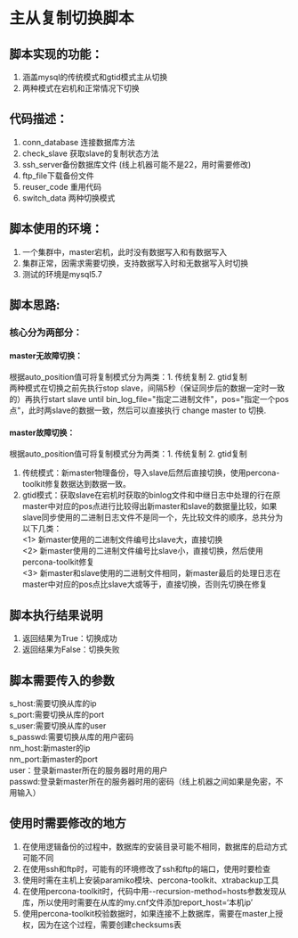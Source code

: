 # 主从复制切换脚本
## 脚本实现的功能：
1. 涵盖mysql的传统模式和gtid模式主从切换
2. 两种模式在宕机和正常情况下切换
## 代码描述：
1. conn_database 连接数据库方法
2. check_slave 获取slave的复制状态方法
3. ssh_server备份数据库文件 (线上机器可能不是22，用时需要修改)
4. ftp_file下载备份文件
5. reuser_code 重用代码
6. switch_data 两种切换模式
## 脚本使用的环境：
1. 一个集群中，master宕机，此时没有数据写入和有数据写入<br>
2. 集群正常，因需求需要切换，支持数据写入时和无数据写入时切换<br>
3. 测试的环境是mysql5.7
## 脚本思路:
### 核心分为两部分：<br>
#### master无故障切换：<br>
根据auto_position值可将复制模式分为两类：1. 传统复制   2. gtid复制<br>
两种模式在切换之前先执行stop slave，间隔5秒（保证同步后的数据一定时一致的）再执行start slave until bin_log_file="指定二进制文件"，pos="指定一个pos点"，此时两slave的数据一致，然后可以直接执行 change master to 切换.<br>
#### master故障切换：<br>
根据auto_position值可将复制模式分为两类：1. 传统复制   2. gtid复制<br>
1. 传统模式：新master物理备份，导入slave后然后直接切换，使用percona-toolkit修复数据达到数据一致。<br>
2. gtid模式：获取slave在宕机时获取的binlog文件和中继日志中处理的行在原master中对应的pos点进行比较得出新master和slave的数据量比较，如果slave同步使用的二进制日志文件不是同一个，先比较文件的顺序，总共分为以下几类：<br>
      <1> 新master使用的二进制文件编号比slave大，直接切换 <br>
      <2> 新master使用的二进制文件编号比slave小，直接切换，然后使用percona-toolkit修复 <br>
      <3> 新master和slave使用的二进制文件相同，新master最后的处理日志在master中对应的pos点比slave大或等于，直接切换，否则先切换在修复 <br>
## 脚本执行结果说明
1. 返回结果为True：切换成功
2. 返回结果为False：切换失败
## 脚本需要传入的参数
s_host:需要切换从库的ip <br>
s_port:需要切换从库的port <br>
s_user:需要切换从库的user <br>
s_passwd:需要切换从库的用户密码 <br>
nm_host:新master的ip <br>
nm_port:新master的port <br>
user：登录新master所在的服务器时用的用户 <br>
passwd:登录新master所在的服务器时用的密码（线上机器之间如果是免密，不用输入） <br>
## 使用时需要修改的地方
1. 在使用逻辑备份的过程中，数据库的安装目录可能不相同，数据库的启动方式可能不同
2. 在使用ssh和ftp时，可能有的环境修改了ssh和ftp的端口，使用时要检查
3. 使用时需在主机上安装paramiko模块、percona-toolkit、xtrabackup工具
4. 在使用percona-toolkit时，代码中用--recursion-method=hosts参数发现从库，所以使用时需要在从库的my.cnf文件添加report_host=‘本机ip’
5. 使用percona-toolkit校验数据时，如果连接不上数据库，需要在master上授权，因为在这个过程，需要创建checksums表
